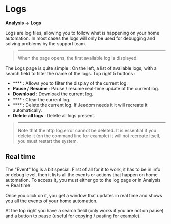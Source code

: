 # Logs
**Analysis → Logs**

Logs are log files, allowing you to follow what is happening on your home automation. In most cases the logs will only be used for debugging and solving problems by the support team.

> ****
>
> When the page opens, the first available log is displayed.

The Logs page is quite simple :
On the left, a list of available logs, with a search field to filter the name of the logs.
Top right 5 buttons :

- **** : Allows you to filter the display of the current log.
- **Pause / Resume** : Pause / resume real-time update of the current log.
- **Download** : Download the current log.
- **** : Clear the current log.
- **** : Delete the current log. If Jeedom needs it it will recreate it automatically.
- **Delete all logs** : Delete all logs present.

> ****
>
> Note that the http log.error cannot be deleted. It is essential if you delete it (on the command line for example) it will not recreate itself, you must restart the system.

## Real time

The &quot;Event&quot; log is a bit special. First of all for it to work, it has to be in info or debug level, then it lists all the events or actions that happen on home automation. To access it, you must either go to the log page or in Analysis → Real time.

Once you click on it, you get a window that updates in real time and shows you all the events of your home automation.

At the top right you have a search field (only works if you are not on pause) and a button to pause (useful for copying / pasting for example).
